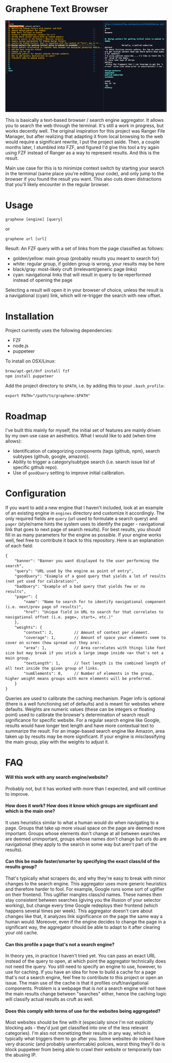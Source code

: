 Graphene Text Browser
========================
![Screenshot](screenshots/stackoverflow.png)

This is basically a text-based browser / search engine aggregator. It allows you to search the web through the terminal. It's still a work in progress,
but works decently well. The original inspiration for this project was Ranger File Manager, but after realizing that adapting it from local browsing to
the web would require a significant rewrite, I put the project aside. Then, a couple months later, I stumbled into FZF, and figured I'd give this tool
a try again using FZF instead of Ranger as a way to represent results. And this is the result.

Main use case for this is to minimize context switch by starting your search in the termimal (same place you're editing your code), and only jump to the
browser if you found the result you want. This also cuts down distractions that you'll likely encounter in the regular browser.

Usage
=====
```
graphene [engine] [query]
```
or
```
graphene url [url]
```

Result: An FZF query with a set of links from the page classified as follows:
- golden/yellow: main group (probably results you meant to search for)
- white: regular group, if golden group is wrong, your results may be here
- black/gray: most-likely cruft (irrelevant/generic page links)
- cyan: navigational links that will result in query to be reperformed instead of opening the page

Selecting a result will open it in your browser of choice, unless the result is a navigational (cyan) link, which will re-trigger the search with new
offset.

Installation
============
Project currently uses the following dependencies:

- FZF
- node.js
- puppeteer

To install on OSX/Linux:

```
brew/apt-get/dnf install fzf
npm install puppeteer
```

Add the project directory to `$PATH`, i.e. by adding this to your `.bash_profile`:

```
export PATH="/path/to/graphene:$PATH"
```

Roadmap
=======
I've built this mainly for myself, the initial set of features are mainly driven by my own use case an aesthetics. What I would like to add (when time allows):

- Identification of categorizing components (tags (github, npm), search subtypes (github, google, amazon)).
- Ability to trigger a category/subtype search (i.e. search issue list of specific github repo).
- Use of `goodQuery` setting to improve initial calibration.

Configuration
=============
If you want to add a new engine that I haven't included, look at an example of an existing engine in `engines` directory and customize it accordingly.
The only required fields are `query` (url used to formulate a search query) and `pager` (style/name hints the system uses to identify the pager - 
navigational link that goes to next page of search results). For best results, you should fill in as many parameters for the engine as possible.
If your engine works well, feel free to contribute it back to this repository. Here is an explanation of each field:

```
{
    "banner": "Banner you want displayed to the user performing the search",
	"query": "URL used by the engine as point of entry",
    "goodQuery": "Example of a good query that yields a lot of results (not yet used for calibration)",
    "badQuery": "Example of a bad query that yields few or no results",
    "pager": {
        "name": "Name to search for to identify navigational component (i.e. next/prev page of results)",
        "href": "Unique field in URL to search for that correlates to navigational offset (i.e. page=, start=, etc.)"
    },
    "weights": {
        "context": 2,         // Amount of context per element.
        "coverage": 1,        // Amount of space your elements seem to cover on screen (how spread out they are).
        "area": 1,            // Area correlates with things like font size but may break if you stick a large image inside <a> that's not a main group.
        "textLength": 1,      // Text length is the combined length of all text inside the given group of links.
        "numElements": 0,     // Number of elements in the group, higher weight means groups with more elements will be preferred.
    }
}
```

Queries are used to calibrate the caching mechanism. Pager info is optional (there is a well functioning set of defaults) and is meant for websites where
defaults. Weights are numeric values (these can be integers or floating point) used to calibrate the browser's determination of search result significance
for specific website. For a regular search engine like Google, results would have longer text length and have more contextual text to summarize the result.
For an image-based search engine like Amazon, area taken up by results may be more significant. If your engine is misclassifying the main group, play with
the weights to adjust it.

FAQ
===

#### Will this work with any search engine/website?
Probably not, but it has worked with more than I expected, and will continue to improve.

#### How does it work? How does it know which groups are signfiicant and which is the main one?
It uses heuristics similar to what a human would do when navigating to a page. Groups that take up more visual space on the page are deemed more important.
Groups whose elements don't change at all between searches are deemed unimportant, groups whose names don't change but urls do are navigational (they apply
to the search in some way but aren't part of the results).

#### Can this be made faster/smarter by specifying the exact class/id of the results group?
That's typically what scrapers do, and why they're easy to break with minor changes to the search engine. This aggregator uses more generic heuristics
and therefore harder to fool. For example, Google runs some sort of uglifier on their frontend. This uglifier mangles class/id names. These names then
stay consistent between searches (giving you the illusion of your selector working), but change every time Google redeploys their frontend (which happens
several times per week). This aggregator doesn't care about changes like that, it analyzes link significance on the page the same way a human would. Moreover,
even if the engine decides to change the page in a significant way, the aggregator should be able to adapt to it after clearing your old cache.

#### Can this profile a page that's not a search engine?
In theory yes, in practice I haven't tried yet. You can pass an exact URL instead of the query to open, at which point the aggregator technically does not
need the query. You still need to specify an engine to use, however, to use for caching. If you have an idea for how to build a cache for a page that's not
a search engine, feel free to contribute to this project or open an issue. The main use of the cache is that it profiles cruft/navigational components.
Problem is a webpage that is not a search engine will not have the main results change between "searches" either, hence the caching logic will classify actual
results as cruft as well.

#### Does this comply with terms of use for the websites being aggregated?
Most websites should be fine with it (especially since I'm not explicitly blocking ads - they'd just get classified into one of the less relevant categories).
I'm also not monetizing their results in any way, which is typically what triggers them to go after you. Some websites do indeed have very draconic 
(and probably unenforcable) policies, worst thing they'll do is block puppeteer from being able to crawl their website or temporarily ban the abusing IP.
